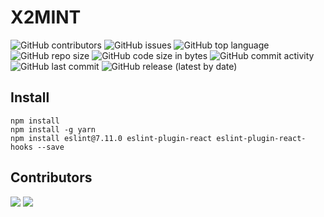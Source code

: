 # X2MINT

![GitHub contributors](https://img.shields.io/github/contributors/x2mint/x2mint)
![GitHub issues](https://img.shields.io/github/issues/x2mint/x2mint?color=red)
![GitHub top language](https://img.shields.io/github/languages/top/x2mint/x2mint?color=cyan)
![GitHub repo size](https://img.shields.io/github/repo-size/x2mint/x2mint)
![GitHub code size in bytes](https://img.shields.io/github/languages/code-size/x2mint/x2mint)
![GitHub commit activity](https://img.shields.io/github/commit-activity/m/x2mint/x2mint?color=g)
![GitHub last commit](https://img.shields.io/github/last-commit/x2mint/x2mint?color=yellow)
![GitHub release (latest by date)](https://img.shields.io/github/v/release/x2mint/x2mint)

## Install

```
npm install
npm install -g yarn
npm install eslint@7.11.0 eslint-plugin-react eslint-plugin-react-hooks --save
```

## Contributors

[![](https://avatars.githubusercontent.com/u/33385777?v=4&s=100)](https://fb.com/01.tien) 
[![](https://avatars.githubusercontent.com/u/58748687?v=4&s=100)](https://www.facebook.com/tadeothien)